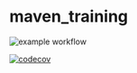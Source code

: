 # maven_training
![example workflow](https://github.com/elianelell/maven_training/actions/workflows/build.yml/badge.svg)

[![codecov](https://codecov.io/gh/elianelell/maven_training/branch/main/graph/badge.svg?token=2RSQSP8UXS)](https://codecov.io/gh/elianelell/maven_training)











